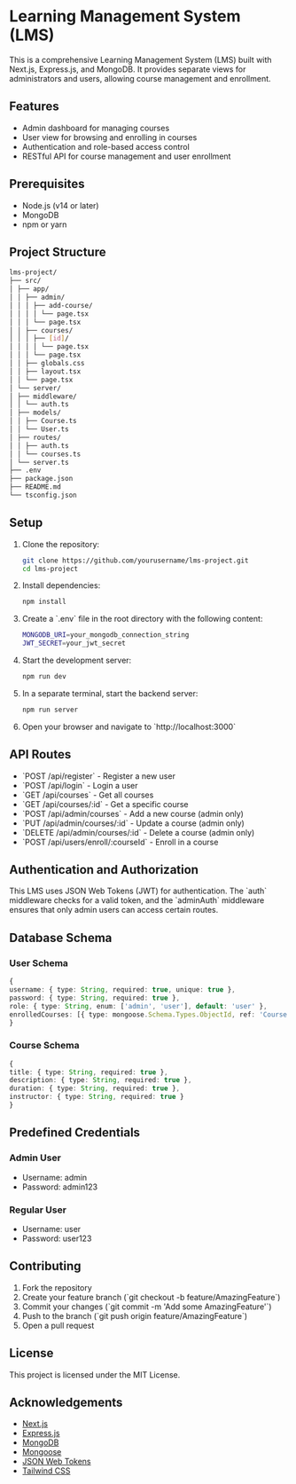 # Learning Management System (LMS)

This is a comprehensive Learning Management System (LMS) built with Next.js, Express.js, and MongoDB. It provides separate views for administrators and users, allowing course management and enrollment.

## Features

- Admin dashboard for managing courses
- User view for browsing and enrolling in courses
- Authentication and role-based access control
- RESTful API for course management and user enrollment

## Prerequisites

- Node.js (v14 or later)
- MongoDB
- npm or yarn

## Project Structure

```bash
lms-project/
├── src/
│ ├── app/
│ │ ├── admin/
│ │ │ ├── add-course/
│ │ │ │ └── page.tsx
│ │ │ └── page.tsx
│ │ ├── courses/
│ │ │ ├── [id]/
│ │ │ │ └── page.tsx
│ │ │ └── page.tsx
│ │ ├── globals.css
│ │ ├── layout.tsx
│ │ └── page.tsx
│ └── server/
│ ├── middleware/
│ │ └── auth.ts
│ ├── models/
│ │ ├── Course.ts
│ │ └── User.ts
│ ├── routes/
│ │ ├── auth.ts
│ │ └── courses.ts
│ └── server.ts
├── .env
├── package.json
├── README.md
└── tsconfig.json
```

## Setup

1. Clone the repository:
   ```bash
   git clone https://github.com/yourusername/lms-project.git
   cd lms-project
   ```

2. Install dependencies:
   ```bash
   npm install
   ```

3. Create a \`.env\` file in the root directory with the following content:
   ```bash
   MONGODB_URI=your_mongodb_connection_string
   JWT_SECRET=your_jwt_secret
   ```

4. Start the development server:
   ```bash
   npm run dev
   ```

5. In a separate terminal, start the backend server:
   ```bash
   npm run server
   ```

6. Open your browser and navigate to \`http://localhost:3000\`

## API Routes

- \`POST /api/register\` - Register a new user
- \`POST /api/login\` - Login a user
- \`GET /api/courses\` - Get all courses
- \`GET /api/courses/:id\` - Get a specific course
- \`POST /api/admin/courses\` - Add a new course (admin only)
- \`PUT /api/admin/courses/:id\` - Update a course (admin only)
- \`DELETE /api/admin/courses/:id\` - Delete a course (admin only)
- \`POST /api/users/enroll/:courseId\` - Enroll in a course

## Authentication and Authorization

This LMS uses JSON Web Tokens (JWT) for authentication. The \`auth\` middleware checks for a valid token, and the \`adminAuth\` middleware ensures that only admin users can access certain routes.

## Database Schema

### User Schema

```typescript
{
username: { type: String, required: true, unique: true },
password: { type: String, required: true },
role: { type: String, enum: ['admin', 'user'], default: 'user' },
enrolledCourses: [{ type: mongoose.Schema.Types.ObjectId, ref: 'Course' }]
}
```

### Course Schema

```typescript
{
title: { type: String, required: true },
description: { type: String, required: true },
duration: { type: String, required: true },
instructor: { type: String, required: true }
}
```

## Predefined Credentials

### Admin User

- Username: admin
- Password: admin123

### Regular User

- Username: user
- Password: user123

## Contributing

1. Fork the repository
2. Create your feature branch (\`git checkout -b feature/AmazingFeature\`)
3. Commit your changes (\`git commit -m 'Add some AmazingFeature'\`)
4. Push to the branch (\`git push origin feature/AmazingFeature\`)
5. Open a pull request

## License

This project is licensed under the MIT License.

## Acknowledgements

- [Next.js](https://nextjs.org/)
- [Express.js](https://expressjs.com/)
- [MongoDB](https://www.mongodb.com/)
- [Mongoose](https://mongoosejs.com/)
- [JSON Web Tokens](https://jwt.io/)
- [Tailwind CSS](https://tailwindcss.com/)
